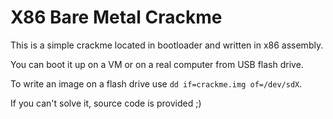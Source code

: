 # X86 Bare Metal Crackme
This is a simple crackme located in bootloader and written in x86 assembly.
    
You can boot it up on a VM or on a real computer from USB flash drive.  
  
To write an image on a flash drive use ```dd if=crackme.img of=/dev/sdX```. 
   
If you can't solve it, source code is provided ;)